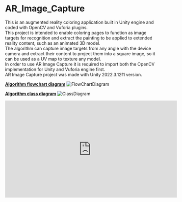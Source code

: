 # AR_Image_Capture
This is an augmented reality coloring application built in Unity engine and coded with OpenCV and Vuforia plugins.  
This project is intended to enable coloring pages to function as image targets for recognition and extract the painting to be applied to extended reality content, such as an animated 3D model.  
The algorithm can capture image targets from any angle with the device camera and extract their content to project them into a square image, so it can be used as a UV map to texture any model.  
In order to use AR Image Capture it is required to import both the OpenCV implementation for Unity and Vuforia engine first.  
AR Image Capture project was made with Unity 2022.3.12f1 version.  
  
<b><u>Algorithm flowchart diagram</b></u>
![FlowChartDiagram](https://github.com/Isco16/AR_Image_Capture/assets/112453307/3a9ab9c5-713e-4ef2-adaf-36e2190e5a9c)
  
<b><u>Algorithm class diagram</b></u>
![ClassDiagram](https://github.com/Isco16/AR_Image_Capture/assets/112453307/84f983f9-013f-4cfd-a51d-dd92a3b694b9)

<iframe width="560" height="315" src="https://www.youtube.com/embed/u0hb3MhlETI?si=ufmrsQpa3ohWKZi8" title="YouTube video player" frameborder="0" allow="accelerometer; autoplay; clipboard-write; encrypted-media; gyroscope; picture-in-picture; web-share" allowfullscreen></iframe>
